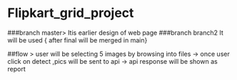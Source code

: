 # Flipkart_grid_project
###branch master>
Itis earlier design of web page
###branch branch2
It will be used { after final will be merged in main}

##flow > 
user will be selecting 5 images by browsing into files -> once user click on detect ,pics will be sent to api -> api response will be shown as report 
